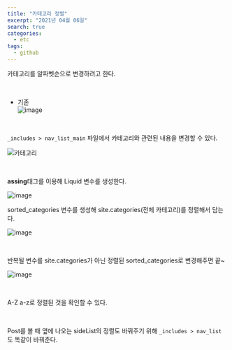 ```yaml
---
title: "카테고리 정렬"
excerpt: "2021년 04월 06일"
search: true
categories: 
  - etc
tags: 
  - github
---
```



카테고리를 알파벳순으로 변경하려고 한다. 

<br>

- 기존 <br>
![image](https://user-images.githubusercontent.com/73421820/113731785-02713800-9734-11eb-97f6-453f6d3bab0a.png) 


<br>


`_includes > nav_list_main` 파일에서 카테고리와 관련된 내용을 변경할 수 있다.

![카테고리](https://user-images.githubusercontent.com/73421820/113733400-62b4a980-9735-11eb-9f73-f074347eebf1.png)

 <br>


**assing**태그를 이용해 Liquid 변수를 생성한다.

![image](https://user-images.githubusercontent.com/73421820/113905095-c0b4c000-980d-11eb-800e-4b4b49b8f78f.png)
<br>

sorted_categories 변수를 생성해  site.categories(전체 카테고리)를 정렬해서 담는다.


![image](https://user-images.githubusercontent.com/73421820/113905161-d32ef980-980d-11eb-81ce-a508f409decd.png)

<br>

반복될 변수를 site.categories가 아닌 정렬된 sorted_categories로 변경해주면 끝~


![image](https://user-images.githubusercontent.com/73421820/113734008-f0909480-9735-11eb-8af3-802709915893.png) 

<br>


A-Z a-z로 정렬된 것을 확인할 수 있다.

<br>

Post를 볼 때 옆에 나오는 sideList의 정렬도 바꿔주기 위해 `_includes > nav_list` 도 똑같이 바꿔준다. 
<br><br>